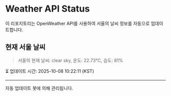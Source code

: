 
# Weather API Status

이 리포지토리는 OpenWeather API를 사용하여 서울의 날씨 정보를 자동으로 업데이트합니다.

## 현재 서울 날씨
> 서울의 현재 날씨: clear sky, 온도: 22.73°C, 습도: 81%

⏳ 업데이트 시간: 2025-10-08 10:22:11 (KST)

---
자동 업데이트 봇에 의해 관리됩니다.
